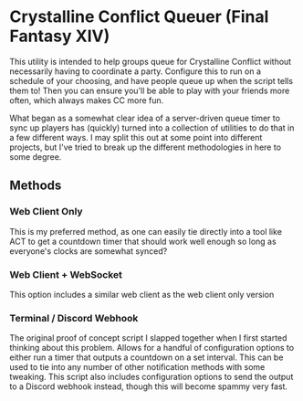 # Crystalline Conflict Queuer (Final Fantasy XIV)

This utility is intended to help groups queue for Crystalline Conflict without
necessarily having to coordinate a party. Configure this to run on a schedule of your choosing,
and have people queue up when the script tells them to! Then you can ensure you'll be able to play
with your friends more often, which always makes CC more fun.

What began as a somewhat clear idea of a server-driven queue timer to sync up players has (quickly) turned into a
collection of utilities to do that in a few different ways. I may split this out at some point into different
projects, but I've tried to break up the different methodologies in here to some degree.

## Methods
### Web Client Only
This is my preferred method, as one can easily tie directly into a tool like ACT to get a countdown timer that should
work well enough so long as everyone's clocks are somewhat synced?

### Web Client + WebSocket
This option includes a similar web client as the web client only version

### Terminal / Discord Webhook
The original proof of concept script I slapped together when I first started thinking about this problem.
Allows for a handful of configuration options to either run a timer that outputs a countdown on a set interval.
This can be used to tie into any number of other notification methods with some tweaking. This script also includes
configuration options to send the output to a Discord webhook instead, though this will become spammy very fast.

